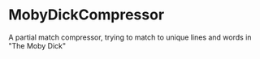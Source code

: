 # MobyDickCompressor
A partial match compressor, trying to match to unique lines and words in "The Moby Dick"
